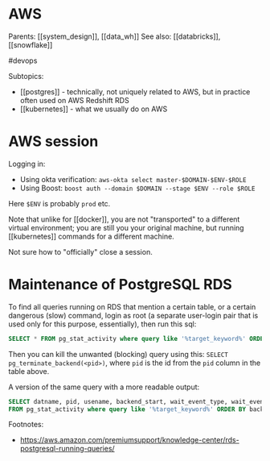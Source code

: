 # AWS

Parents: [[system_design]], [[data_wh]]
See also: [[databricks]], [[snowflake]]

#devops


Subtopics:
* [[postgres]] - technically, not uniquely related to AWS, but in practice often used on AWS Redshift RDS
* [[kubernetes]] - what we usually do on AWS

# AWS session

Logging in:
* Using okta verification: `aws-okta select master-$DOMAIN-$ENV-$ROLE` 
* Using Boost: `boost auth --domain $DOMAIN --stage $ENV --role $ROLE`

Here `$ENV` is probably `prod` etc.

Note that unlike for [[docker]], you are not "transported" to a different virtual environment; you are still you your original machine, but running [[kubernetes]] commands for a different machine.

Not sure how to "officially" close a session.


# Maintenance of PostgreSQL RDS

To find all queries running on RDS that mention a certain table, or a certain dangerous (slow) command, login as root (a separate user-login pair that is used only for this purpose, essentially), then run this sql:
```sql
SELECT * FROM pg_stat_activity where query like '%target_keyword%' ORDER BY backend_start
```
Then you can kill the unwanted (blocking) query using this:
`SELECT pg_terminate_backend(<pid>)`, where `pid` is the id from the `pid` column in the table above.

A version of the same query with a more readable output:
```sql
SELECT datname, pid, usename, backend_start, wait_event_type, wait_event, state, query
FROM pg_stat_activity where query like '%target_keyword%' ORDER BY backend_start
```

Footnotes:
* https://aws.amazon.com/premiumsupport/knowledge-center/rds-postgresql-running-queries/

